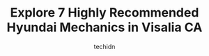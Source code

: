 ---
layout: ampstory
image: https://images.unsplash.com/photo-1508974239320-0a029497e820?ixlib=rb-4.0.3&ixid=MnwxMjA3fDB8MHxwaG90by1wYWdlfHx8fGVufDB8fHx8&auto=format&fit=crop&w=640&h=853&q=80
author: techidn
featured: false
description: For top-quality automotive repairs and maintenance, visit the 7 best Hyundai Mechanic in Visalia CA, USA. Their reputation for excellence and their dedication to customer satisfaction make t
title: Explore 7 Highly Recommended Hyundai Mechanics in Visalia CA
cover:
   title: Explore 7 Highly Recommended Hyundai Mechanics in Visalia CA
   subtitle: Rickpate
   background: https://images.unsplash.com/photo-1508974239320-0a029497e820?ixlib=rb-4.0.3&ixid=MnwxMjA3fDB8MHxwaG90by1wYWdlfHx8fGVufDB8fHx8&auto=format&fit=crop&w=640&h=853&q=80

pages: 
 - layout: thirds
   top: <h1>#1 Advanced Auto & Smog</h1>
   bottom: "<p>I called Dave the day before and he was able to get me in the next morning. The service itself was super quick and I really appreciate his time! Price was way better than</p>"
   background: https://www.knot35.com/toplist/wp-content/uploads/2023/06/best-hyundai-mechanic-1-in-visalia-ca-1685833384.jpeg
   backgroundblur: true
 - layout: thirds
   top: <h1>#2 The Auto Shop</h1>
   bottom: "<p>2044 E Main St, Visalia, CA 93292, United States</p>"
   background: https://www.knot35.com/toplist/wp-content/uploads/2023/06/best-hyundai-mechanic-2-in-visalia-ca-1685833385.jpeg
   cta:
      link: https://www.knot35.com/toplist/explore-7-highly-recommended-hyundai-mechanics-in-visalia-ca/
      text: Explore 7 Highly Recommended Hyundai Mechanics in Visalia CA
 - layout: thirds
   top: <h1>#3 Ramirez Quality Services Auto Repair & Ceramic Coating</h1>
   bottom: "<p>1526 E Goshen Ave, Visalia, CA 93292, United States</p>"
   background: https://www.knot35.com/toplist/wp-content/uploads/2023/06/best-hyundai-mechanic-3-in-visalia-ca-1685833385.jpeg
   cta:
      link: https://www.knot35.com/toplist/explore-7-highly-recommended-hyundai-mechanics-in-visalia-ca/
      text: Explore 7 Highly Recommended Hyundai Mechanics in Visalia CA
 - layout: thirds
   top: <h1>#4 RJ Automotive</h1>
   bottom: "<p>413 N Ben Maddox Way, Visalia, CA 93292, United States</p>"
   background: https://images.unsplash.com/photo-1615749413727-825b59a857b5?ixlib=rb-4.0.3&ixid=MnwxMjA3fDB8MHxwaG90by1wYWdlfHx8fGVufDB8fHx8&auto=format&fit=crop&w=640&h=853&q=80
   cta:
      link: https://www.knot35.com/toplist/explore-7-highly-recommended-hyundai-mechanics-in-visalia-ca/
      text: Explore 7 Highly Recommended Hyundai Mechanics in Visalia CA
 - layout: thirds
   top: <h1>#5 Pepes Auto & Air</h1>
   bottom: "<p>913 E Main St, Visalia, CA 93292, United States</p>"
   background: https://images.unsplash.com/photo-1541356665065-22676f35dd40?ixlib=rb-4.0.3&ixid=MnwxMjA3fDB8MHxwaG90by1wYWdlfHx8fGVufDB8fHx8&auto=format&fit=crop&w=640&h=853&q=80
   cta:
      link: https://www.knot35.com/toplist/explore-7-highly-recommended-hyundai-mechanics-in-visalia-ca/
      text: Explore 7 Highly Recommended Hyundai Mechanics in Visalia CA
 - layout: thirds
   top: <h1>#6 Autotech Service Center</h1>
   bottom: "<p>1619 E Main St, Visalia, CA 93292, United States</p>"
   background: https://images.unsplash.com/photo-1618005182384-a83a8bd57fbe?ixlib=rb-4.0.3&ixid=MnwxMjA3fDB8MHxwaG90by1wYWdlfHx8fGVufDB8fHx8&auto=format&fit=crop&w=640&h=853&q=80
   cta:
      link: https://www.knot35.com/toplist/explore-7-highly-recommended-hyundai-mechanics-in-visalia-ca/
      text: Explore 7 Highly Recommended Hyundai Mechanics in Visalia CA
 - layout: thirds
   top: <h1>#7 Jenkins Automotive</h1>
   bottom: "<p>2028 E Main St a, Visalia, CA 93292, United States</p>"
   background: https://images.unsplash.com/photo-1509114397022-ed747cca3f65?ixlib=rb-4.0.3&ixid=MnwxMjA3fDB8MHxwaG90by1wYWdlfHx8fGVufDB8fHx8&auto=format&fit=crop&w=640&h=853&q=80
   cta:
      link: https://www.knot35.com/toplist/explore-7-highly-recommended-hyundai-mechanics-in-visalia-ca/
      text: Explore 7 Highly Recommended Hyundai Mechanics in Visalia CA
 - layout: thirds
   middle: Continue reading...
   background: https://images.unsplash.com/photo-1599422314077-f4dfdaa4cd09?ixlib=rb-4.0.3&ixid=MnwxMjA3fDB8MHxwaG90by1wYWdlfHx8fGVufDB8fHx8&auto=format&fit=crop&w=640&h=853&q=80
   cta:
      link: https://www.knot35.com/toplist/explore-7-highly-recommended-hyundai-mechanics-in-visalia-ca/
      text: Explore 7 Highly Recommended Hyundai Mechanics in Visalia CA
      
---